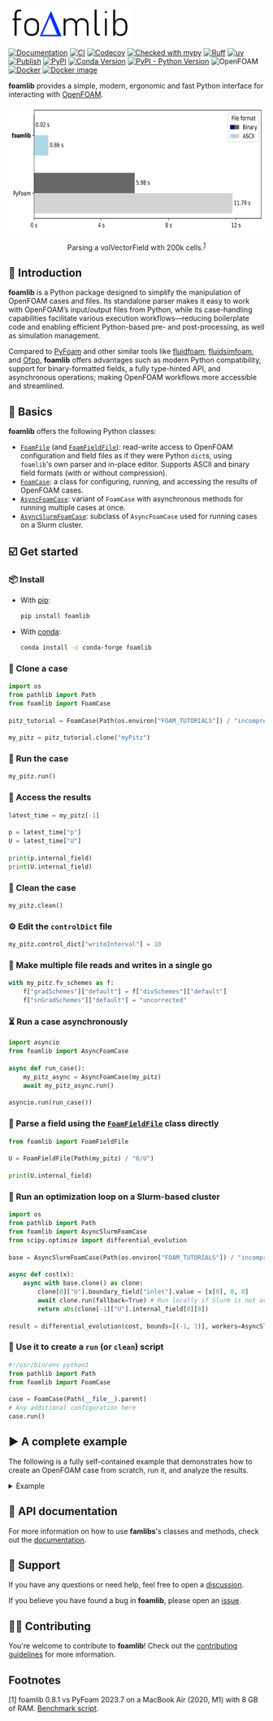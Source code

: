 [<img alt="foamlib" src="https://github.com/gerlero/foamlib/raw/main/logo.png" height="65">](https://github.com/gerlero/foamlib)

[![Documentation](https://img.shields.io/readthedocs/foamlib)](https://foamlib.readthedocs.io/)
[![CI](https://github.com/gerlero/foamlib/actions/workflows/ci.yml/badge.svg)](https://github.com/gerlero/foamlib/actions/workflows/ci.yml)
[![Codecov](https://codecov.io/gh/gerlero/foamlib/branch/main/graph/badge.svg)](https://codecov.io/gh/gerlero/foamlib)
[![Checked with mypy](http://www.mypy-lang.org/static/mypy_badge.svg)](http://mypy-lang.org/)
[![Ruff](https://img.shields.io/endpoint?url=https://raw.githubusercontent.com/astral-sh/ruff/main/assets/badge/v2.json)](https://github.com/astral-sh/ruff)
[![uv](https://img.shields.io/endpoint?url=https://raw.githubusercontent.com/astral-sh/uv/main/assets/badge/v0.json)](https://github.com/astral-sh/uv)
[![Publish](https://github.com/gerlero/foamlib/actions/workflows/pypi-publish.yml/badge.svg)](https://github.com/gerlero/foamlib/actions/workflows/pypi-publish.yml)
[![PyPI](https://img.shields.io/pypi/v/foamlib)](https://pypi.org/project/foamlib/)
[![Conda Version](https://img.shields.io/conda/vn/conda-forge/foamlib)](https://anaconda.org/conda-forge/foamlib)
[![PyPI - Python Version](https://img.shields.io/pypi/pyversions/foamlib)](https://pypi.org/project/foamlib/)
![OpenFOAM](https://img.shields.io/badge/openfoam-.com%20|%20.org-informational)
[![Docker](https://github.com/gerlero/foamlib/actions/workflows/docker.yml/badge.svg)](https://github.com/gerlero/foamlib/actions/workflows/docker.yml)
[![Docker image](https://img.shields.io/badge/docker%20image-microfluidica%2Ffoamlib-0085a0)](https://hub.docker.com/r/microfluidica/foamlib/)

**foamlib** provides a simple, modern, ergonomic and fast Python interface for interacting with [OpenFOAM](https://www.openfoam.com).

<div align="center">
<img alt="benchmark" src="https://github.com/gerlero/foamlib/raw/main/benchmark/benchmark.png" height="250">

Parsing a volVectorField with 200k cells.<sup>[1](#benchmark)</sup>
</div>


## 🚀 Introduction

**foamlib** is a Python package designed to simplify the manipulation of OpenFOAM cases and files. Its standalone parser makes it easy to work with OpenFOAM’s input/output files from Python, while its case-handling capabilities facilitate various execution workflows—reducing boilerplate code and enabling efficient Python-based pre- and post-processing, as well as simulation management.

Compared to [PyFoam](https://openfoamwiki.net/index.php/Contrib/PyFoam) and other similar tools like [fluidfoam](https://github.com/fluiddyn/fluidfoam), [fluidsimfoam](https://foss.heptapod.net/fluiddyn/fluidsimfoam), and [Ofpp](https://github.com/xu-xianghua/ofpp), **foamlib** offers advantages such as modern Python compatibility, support for binary-formatted fields, a fully type-hinted API, and asynchronous operations; making OpenFOAM workflows more accessible and streamlined.

## 👋 Basics

**foamlib** offers the following Python classes:

* [`FoamFile`](https://foamlib.readthedocs.io/en/stable/files.html#foamlib.FoamFile) (and [`FoamFieldFile`](https://foamlib.readthedocs.io/en/stable/files.html#foamlib.FoamFieldFile)): read-write access to OpenFOAM configuration and field files as if they were Python `dict`s, using `foamlib`'s own parser and in-place editor. Supports ASCII and binary field formats (with or without compression).
* [`FoamCase`](https://foamlib.readthedocs.io/en/stable/cases.html#foamlib.FoamCase): a class for configuring, running, and accessing the results of OpenFOAM cases.
* [`AsyncFoamCase`](https://foamlib.readthedocs.io/en/stable/cases.html#foamlib.AsyncFoamCase): variant of `FoamCase` with asynchronous methods for running multiple cases at once.
* [`AsyncSlurmFoamCase`](https://foamlib.readthedocs.io/en/stable/cases.html#foamlib.AsyncSlurmFoamCase): subclass of `AsyncFoamCase` used for running cases on a Slurm cluster.

## ☑️ Get started

### 📦 Install

* With [pip](https://pypi.org/project/pip/):

    ```bash
    pip install foamlib
    ```

* With [conda](https://docs.conda.io/en/latest/):

    ```bash
    conda install -c conda-forge foamlib
    ```

### 🐑 Clone a case

```python
import os
from pathlib import Path
from foamlib import FoamCase

pitz_tutorial = FoamCase(Path(os.environ["FOAM_TUTORIALS"]) / "incompressible/simpleFoam/pitzDaily")

my_pitz = pitz_tutorial.clone("myPitz")
```

### 🏃 Run the case

```python
my_pitz.run()
```

### 🔎 Access the results

```python
latest_time = my_pitz[-1]

p = latest_time["p"]
U = latest_time["U"]

print(p.internal_field)
print(U.internal_field)
```

### 🧹 Clean the case

```python
my_pitz.clean()
```

### ⚙️ Edit the `controlDict` file

```python
my_pitz.control_dict["writeInterval"] = 10
```

### 📝 Make multiple file reads and writes in a single go

```python
with my_pitz.fv_schemes as f:
    f["gradSchemes"]["default"] = f["divSchemes"]["default"]
    f["snGradSchemes"]["default"] = "uncorrected"
```

### ⏳ Run a case asynchronously

```python
import asyncio
from foamlib import AsyncFoamCase

async def run_case():
    my_pitz_async = AsyncFoamCase(my_pitz)
    await my_pitz_async.run()

asyncio.run(run_case())
```

### 🔢 Parse a field using the [`FoamFieldFile`](https://foamlib.readthedocs.io/en/stable/#foamlib.FoamFieldFile) class directly

```python
from foamlib import FoamFieldFile

U = FoamFieldFile(Path(my_pitz) / "0/U")

print(U.internal_field)
```

### 🔁 Run an optimization loop on a Slurm-based cluster

```python
import os
from pathlib import Path
from foamlib import AsyncSlurmFoamCase
from scipy.optimize import differential_evolution

base = AsyncSlurmFoamCase(Path(os.environ["FOAM_TUTORIALS"]) / "incompressible/simpleFoam/pitzDaily")

async def cost(x):
    async with base.clone() as clone:
        clone[0]["U"].boundary_field["inlet"].value = [x[0], 0, 0]
        await clone.run(fallback=True) # Run locally if Slurm is not available
        return abs(clone[-1]["U"].internal_field[0][0])

result = differential_evolution(cost, bounds=[(-1, 1)], workers=AsyncSlurmFoamCase.map, polish=False)
```

### 📄 Use it to create a `run` (or `clean`) script
    
```python
#!/usr/bin/env python3
from pathlib import Path
from foamlib import FoamCase

case = FoamCase(Path(__file__).parent)
# Any additional configuration here
case.run()
```

## ▶️ A complete example

The following is a fully self-contained example that demonstrates how to create an OpenFOAM case from scratch, run it, and analyze the results.

<details>

<summary>Example</summary>

```python
#!/usr/bin/env python3
"""Check the diffusion of a scalar field in a scalarTransportFoam case."""

import shutil
from pathlib import Path

import numpy as np
from scipy.special import erfc
from foamlib import FoamCase

path = Path(__file__).parent / "diffusionCheck"
shutil.rmtree(path, ignore_errors=True)
path.mkdir(parents=True)
(path / "system").mkdir()
(path / "constant").mkdir()
(path / "0").mkdir()

case = FoamCase(path)

with case.control_dict as f:
    f["application"] = "scalarTransportFoam"
    f["startFrom"] = "latestTime"
    f["stopAt"] = "endTime"
    f["endTime"] = 5
    f["deltaT"] = 1e-3
    f["writeControl"] = "adjustableRunTime"
    f["writeInterval"] = 1
    f["purgeWrite"] = 0
    f["writeFormat"] = "ascii"
    f["writePrecision"] = 6
    f["writeCompression"] = False
    f["timeFormat"] = "general"
    f["timePrecision"] = 6
    f["adjustTimeStep"] = False
    f["runTimeModifiable"] = False

with case.fv_schemes as f:
    f["ddtSchemes"] = {"default": "Euler"}
    f["gradSchemes"] = {"default": "Gauss linear"}
    f["divSchemes"] = {"default": "none", "div(phi,U)": "Gauss linear", "div(phi,T)": "Gauss linear"}
    f["laplacianSchemes"] = {"default": "Gauss linear corrected"}

with case.fv_solution as f:
    f["solvers"] = {"T": {"solver": "PBiCG", "preconditioner": "DILU", "tolerance": 1e-6, "relTol": 0}}

with case.block_mesh_dict as f:
    f["scale"] = 1
    f["vertices"] = [
        [0, 0, 0],
        [1, 0, 0],
        [1, 0.5, 0],
        [1, 1, 0],
        [0, 1, 0],
        [0, 0.5, 0],
        [0, 0, 0.1],
        [1, 0, 0.1],
        [1, 0.5, 0.1],
        [1, 1, 0.1],
        [0, 1, 0.1],
        [0, 0.5, 0.1],
    ]
    f["blocks"] = [
        "hex", [0, 1, 2, 5, 6, 7, 8, 11], [400, 20, 1], "simpleGrading", [1, 1, 1],
        "hex", [5, 2, 3, 4, 11, 8, 9, 10], [400, 20, 1], "simpleGrading", [1, 1, 1],
    ]
    f["edges"] = []
    f["boundary"] = [
        ("inletUp", {"type": "patch", "faces": [[5, 4, 10, 11]]}),
        ("inletDown", {"type": "patch", "faces": [[0, 5, 11, 6]]}),
        ("outletUp", {"type": "patch", "faces": [[2, 3, 9, 8]]}),
        ("outletDown", {"type": "patch", "faces": [[1, 2, 8, 7]]}),
        ("walls", {"type": "wall", "faces": [[4, 3, 9, 10], [0, 1, 7, 6]]}),
        ("frontAndBack", {"type": "empty", "faces": [[0, 1, 2, 5], [5, 2, 3, 4], [6, 7, 8, 11], [11, 8, 9, 10]]}),
    ]
    f["mergePatchPairs"] = []

with case.transport_properties as f:
    f["DT"] = f.Dimensioned(1e-3, f.DimensionSet(length=2, time=-1), "DT")

with case[0]["U"] as f:
    f.dimensions = f.DimensionSet(length=1, time=-1)
    f.internal_field = [1, 0, 0]
    f.boundary_field = {
        "inletUp": {"type": "fixedValue", "value": [1, 0, 0]},
        "inletDown": {"type": "fixedValue", "value": [1, 0, 0]},
        "outletUp": {"type": "zeroGradient"},
        "outletDown": {"type": "zeroGradient"},
        "walls": {"type": "zeroGradient"},
        "frontAndBack": {"type": "empty"},
    }

with case[0]["T"] as f:
    f.dimensions = f.DimensionSet(temperature=1)
    f.internal_field = 0
    f.boundary_field = {
        "inletUp": {"type": "fixedValue", "value": 0},
        "inletDown": {"type": "fixedValue", "value": 1},
        "outletUp": {"type": "zeroGradient"},
        "outletDown": {"type": "zeroGradient"},
        "walls": {"type": "zeroGradient"},
        "frontAndBack": {"type": "empty"},
    }

case.run()

x, y, z = case[0].cell_centers().internal_field.T

end = x == x.max()
x = x[end]
y = y[end]
z = z[end]

DT = case.transport_properties["DT"].value
U = case[0]["U"].internal_field[0]

for time in case[1:]:
    if U*time.time < 2*x.max():
        continue

    T = time["T"].internal_field[end]
    analytical = 0.5 * erfc((y - 0.5) / np.sqrt(4 * DT * x/U))
    if np.allclose(T, analytical, atol=0.1):
        print(f"Time {time.time}: OK")
    else:
        raise RuntimeError(f"Time {time.time}: {T} != {analytical}")
```

</details>


## 📘 API documentation

For more information on how to use **famlibs**'s classes and methods, check out the [documentation](https://foamlib.readthedocs.io/).

## 🙋 Support

If you have any questions or need help, feel free to open a [discussion](https://github.com/gerlero/foamlib/discussions).

If you believe you have found a bug in **foamlib**, please open an [issue](https://github.com/gerlero/foamlib/issues).

## 🧑‍💻 Contributing

You're welcome to contribute to **foamlib**! Check out the [contributing guidelines](CONTRIBUTING.md) for more information.

## Footnotes

<a id="benchmark">[1]</a> foamlib 0.8.1 vs PyFoam 2023.7 on a MacBook Air (2020, M1) with 8 GB of RAM. [Benchmark script](benchmark/benchmark.py).

